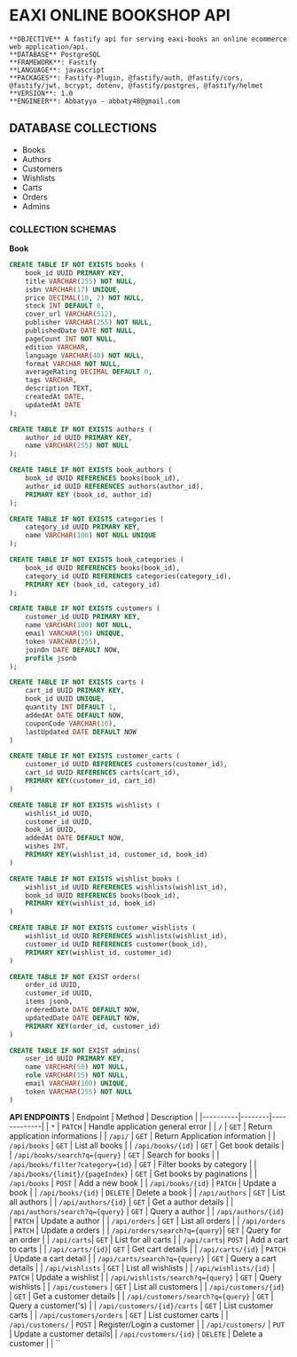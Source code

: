 # EAXI ONLINE BOOKSHOP API
    **OBJECTIVE** A fastify api for serving eaxi-books an online ecommerce web application/api.
    **DATABASE** PostgreSQL
    **FRAMEWORK**: Fastify
    **LANGUAGE**: javascript
    **PACKAGES**: Fastify-Plugin, @fastify/auth, @fastify/cors, @fastify/jwt, bcrypt, dotenv, @fastify/postgres, @fastify/helmet
    **VERSION**: 1.0
    **ENGINEER**: Abbatyya - abbaty48@gmail.com

## DATABASE COLLECTIONS
- Books
- Authors
- Customers
- Wishlists
- Carts
- Orders
- Admins

### COLLECTION SCHEMAS

 **Book**

```sql
CREATE TABLE IF NOT EXISTS books (
    book_id UUID PRIMARY KEY,
    title VARCHAR(255) NOT NULL,
    isbn VARCHAR(17) UNIQUE,
    price DECIMAL(10, 2) NOT NULL,
    stock INT DEFAULT 0,
    cover_url VARCHAR(512),
    publisher VARCHAR(255) NOT NULL,
    publishedDate DATE NOT NULL,
    pageCount INT NOT NULL,
    edition VARCHAR,
    language VARCHAR(40) NOT NULL,
    format VARCHAR NOT NULL,
    averageRating DECIMAL DEFAULT 0,
    tags VARCHAR,
    description TEXT,
    createdAt DATE,
    updatedAt DATE
);

CREATE TABLE IF NOT EXISTS authors (
    author_id UUID PRIMARY KEY,
    name VARCHAR(255) NOT NULL
);

CREATE TABLE IF NOT EXISTS book_authors (
    book_id UUID REFERENCES books(book_id),
    author_id UUID REFERENCES authors(author_id),
    PRIMARY KEY (book_id, author_id)
);

CREATE TABLE IF NOT EXISTS categories (
    category_id UUID PRIMARY KEY,
    name VARCHAR(100) NOT NULL UNIQUE
);

CREATE TABLE IF NOT EXISTS book_categories (
    book_id UUID REFERENCES books(book_id),
    category_id UUID REFERENCES categories(category_id),
    PRIMARY KEY (book_id, category_id)
);

CREATE TABLE IF NOT EXISTS customers (
    customer_id UUID PRIMARY KEY,
    name VARCHAR(100) NOT NULL,
    email VARCHAR(50) UNIQUE,
    token VARCHAR(255),
    joinOn DATE DEFAULT NOW,
    profile jsonb
);

CREATE TABLE IF NOT EXISTS carts (
    cart_id UUID PRIMARY KEY,
    book_id UUID UNIQUE,
    quantity INT DEFAULT 1,
    addedAt DATE DEFAULT NOW,
    couponCode VARCHAR(10),
    lastUpdated DATE DEFAULT NOW
)

CREATE TABLE IF NOT EXISTS customer_carts (
    customer_id UUID REFERENCES customers(customer_id),
    cart_id UUID REFERENCES carts(cart_id),
    PRIMARY KEY(customer_id, cart_id)
)

CREATE TABLE IF NOT EXISTS wishlists (
    wishlist_id UUID,
    customer_id UUID,
    book_id UUID,
    addedAt DATE DEFAULT NOW,
    wishes INT,
    PRIMARY KEY(wishlist_id, customer_id, book_id)
)

CREATE TABLE IF NOT EXISTS wishlist_books (
    wishlist_id UUID REFERENCES wishlists(wishlist_id),
    book_id UUID REFERENCES books(book_id),
    PRIMARY KEY(wishlist_id, book_id)
)

CREATE TABLE IF NOT EXISTS customer_wishlists (
    wishlist_id UUID REFERENCES wishlists(wishlist_id),
    customer_id UUID REFERENCES customer(book_id),
    PRIMARY KEY(wishlist_id, customer_id)
)

CREATE TABLE IF NOT EXIST orders(
    order_id UUID,
    customer_id UUID,
    items jsonb,
    orderedDate DATE DEFAULT NOW,
    updatedDate DATE DEFAULT NOW,
    PRIMARY KEY(order_id, customer_id)
)

CREATE TABLE IF NOT EXIST admins(
    user_id UUID PRIMARY KEY,
    name VARCHAR(50) NOT NULL,
    role VARCHAR(15) NOT NULL,
    email VARCHAR(100) UNIQUE,
    token VARCHAR(255) NOT NULL
)
```

**API ENDPOINTS**
| Endpoint | Method | Description |
|----------|--------|-------------|
| `*` | `PATCH` | Handle application general error |
| `/` | `GET` | Return application informations |
| `/api/` | `GET` | Return Application information  |
| `/api/books` | `GET` | List all books |
| `/api/books/{id}` | `GET` | Get book details |
| `/api/books/search?q={query}` | `GET` | Search for books |
| `/api/books/filter?category={id}` | `GET` | Filter books by category |
| `/api/books/{limit}/{pageIndex}` | `GET` | Get books by paginations  |
| `/api/books` | `POST` | Add a new book |
| `/api/books/{id}` | `PATCH` | Update a book |
| `/api/books/{id}` | `DELETE` | Delete a book  |
| `/api/authors` | `GET` | List all authors |
| `/api/authors/{id}` | `GET` | Get a author details |
| `/api/authors/search?q={query}` | `GET` | Query a author |
| `/api/authors/{id}` | `PATCH` | Update a author |
| `/api/orders` | `GET` | List all orders |
| `/api/orders` | `PATCH` | Update a orders |
| `/api/orders/search?q={query}`| `GET` | Query for an order |
| `/api/carts`| `GET` | List for all carts |
| `/api/carts`| `POST` | Add a cart to carts |
| `/api/carts/{id}`| `GET` | Get cart details |
| `/api/carts/{id}` | `PATCH` | Update a cart detail |
| `/api/carts/search?q={query}` | `GET` | Query a cart details |
| `/api/wishlists` | `GET` | List all wishlists |
| `/api/wishlists/{id}` | `PATCH` | Update a wishlist |
| `/api/wishlists/search?q={query}` | `GET` | Query wishlists |
| `/api/customers` | `GET` | List all customers |
| `/api/customers/{id}` | `GET` | Get a customer details |
| `/api/customers/search?q={query}` | `GET` | Query a customer('s) |
| `/api/customers/{id}/carts` | `GET` | List customer carts |
| `/api/customers/orders` | `GET` | List customer carts |
| `/api/customers/` | `POST` | Register/Login a customer |
| `/api/customers/` | `PUT` | Update a customer details|
| `/api/customers/{id}` | `DELETE` | Delete a customer |
| ``

